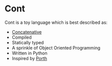 # Cont 

Cont is a toy language which is best described as:

- [Concatenative](https://concatenative.org/wiki/view/Concatenative%20language)
- Compiled
- Statically typed
- A sprinkle of Object Oriented Programming
- Written in Python
- Inspired by [Porth](https://gitlab.com/tsoding/porth)

